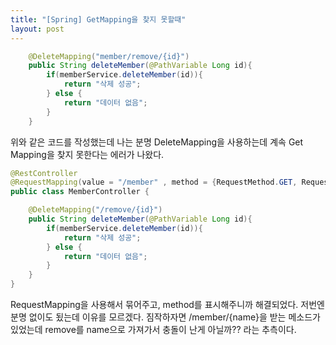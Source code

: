 ```yaml
---
title: "[Spring] GetMapping을 찾지 못할때"
layout: post
---
```


```java
    @DeleteMapping("member/remove/{id}")
    public String deleteMember(@PathVariable Long id){
        if(memberService.deleteMember(id)){
            return "삭제 성공";
        } else {
            return "데이터 없음";
        }
    }

```

위와 같은 코드를 작성했는데 나는 분명 DeleteMapping을 사용하는데 계속 Get Mapping을 찾지 못한다는 에러가 나왔다.


```java
@RestController
@RequestMapping(value = "/member" , method = {RequestMethod.GET, RequestMethod.POST, RequestMethod.DELETE})
public class MemberController {

    @DeleteMapping("/remove/{id}")
    public String deleteMember(@PathVariable Long id){
        if(memberService.deleteMember(id)){
            return "삭제 성공";
        } else {
            return "데이터 없음";
        }
    }
}
```

RequestMapping을 사용해서 묶어주고, method를 표시해주니까 해결되었다. 저번엔 분명 없이도 됬는데 이유를 모르겠다.
짐작하자면 /member/{name}을 받는 메소드가 있었는데 remove를 name으로 가져가서 충돌이 난게 아닐까?? 라는 추측이다.